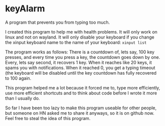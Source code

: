 # keyAlarm
A program that prevents you from typing too much.

I created this program to help me with health problems. It will only work on linux and not on wayland. It will only disable your keyboard if you change the xinput keyboard name to the name of your keyboard: `xinput list`

The program works as follows:
There is a countdown of, lets say, 100 key presses, and every time you press a key, the countdown goes down by one.
Every, lets say second, it recovers 1 key. 
When it reaches like 20 keys, it spams you with notifications.
When it reached 0, you get a typing timeout (the keyboard will be disabled until the key countdown has fully recovered to 100 again.

This program helped me a lot because it forced me to, type more efficiently, use more efficient shortcuts and to think about code before I wrote it more than I usually do.

So far I have been too lazy to make this program useable for other people, but someone on HN asked me to share it anyways, so it is on github now. Feel free to steal the idea of this program.
